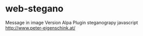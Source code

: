 # web-stegano
Message in image Version Alpa
Plugin steganograpy javascript http://www.peter-eigenschink.at/
